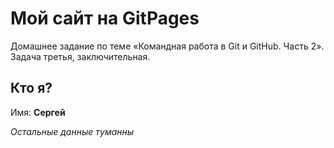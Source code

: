 # Мой сайт на GitPages

Домашнее задание по теме «Командная работа в Git и GitHub. Часть 2». Задача третья, заключительная.

## Кто я?

Имя: **Сергей**

_Остальные данные туманны_

[](https://images.unsplash.com/photo-1504701954957-2010ec3bcec1?ixlib=rb-4.0.3&ixid=MnwxMjA3fDB8MHxwaG90by1wYWdlfHx8fGVufDB8fHx8&auto=format&fit=crop&w=774&q=80)